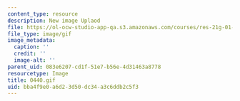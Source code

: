 ```yaml
---
content_type: resource
description: New image Uplaod
file: https://ol-ocw-studio-app-qa.s3.amazonaws.com/courses/res-21g-01-kana-spring-2010/bba4f9e0a6d23d50dc34a3c6ddb2c5f3_0440.gif
file_type: image/gif
image_metadata:
  caption: ''
  credit: ''
  image-alt: ''
parent_uid: 083e6207-cd1f-51e7-b56e-4d31463a8778
resourcetype: Image
title: 0440.gif
uid: bba4f9e0-a6d2-3d50-dc34-a3c6ddb2c5f3
---
```


